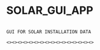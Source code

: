# SOLAR_GUI_APP
~~~~~~~~~~~<><><>~~~~~~~~~~~~~~~~

GUI FOR SOLAR INSTALLATION DATA

<><><><><><><><><><><><><><><><>
